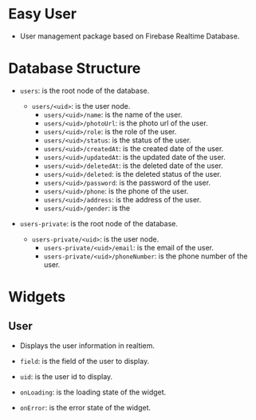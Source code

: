 # Easy User


- User management package based on Firebase Realtime Database.



# Database Structure


- `users`: is the root node of the database.
  - `users/<uid>`: is the user node.
    - `users/<uid>/name`: is the name of the user.
    - `users/<uid>/photoUrl`: is the photo url of the user.
    - `users/<uid>/role`: is the role of the user.
    - `users/<uid>/status`: is the status of the user.
    - `users/<uid>/createdAt`: is the created date of the user.
    - `users/<uid>/updatedAt`: is the updated date of the user.
    - `users/<uid>/deletedAt`: is the deleted date of the user.
    - `users/<uid>/deleted`: is the deleted status of the user.
    - `users/<uid>/password`: is the password of the user.
    - `users/<uid>/phone`: is the phone of the user.
    - `users/<uid>/address`: is the address of the user.
    - `users/<uid>/gender`: is the

- `users-private`: is the root node of the database.
  - `users-private/<uid>`: is the user node.
    - `users-private/<uid>/email`: is the email of the user.
    - `users-private/<uid>/phoneNumber`: is the phone number of the user.




# Widgets


## User

- Displays the user information in realtiem.

- `field`: is the field of the user to display.

- `uid`: is the user id to display.

- `onLoading`: is the loading state of the widget.

- `onError`: is the error state of the widget.


